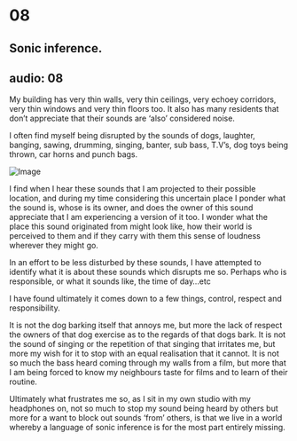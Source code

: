 # 08
## Sonic inference.
audio: 08
---

My building has very thin walls, very thin ceilings, very echoey corridors, very thin windows and very thin floors too. It also has many residents that don’t appreciate that their sounds are ‘also’ considered noise.

I often find myself being disrupted by the sounds of dogs, laughter, banging, sawing, drumming, singing, banter, sub bass, T.V’s, dog toys being thrown, car horns and punch bags.

![Image](/assets/img/Snd-08.jpg)

I find when I hear these sounds that I am projected to their possible location, and during my time considering this uncertain place I ponder what the sound is, whose is its owner, and does the owner of this sound appreciate that I am experiencing a version of it too. I wonder what the place this sound originated from might look like, how their world is perceived to them and if they carry with them this sense of loudness wherever they might go.

In an effort to be less disturbed by these sounds, I have attempted to identify what it is about these sounds which disrupts me so. Perhaps who is responsible, or what it sounds like, the time of day…etc 

I have found ultimately it comes down to a few things, control, respect and responsibility. 

It is not the dog barking itself that annoys me, but more the lack of respect the owners of that dog exercise as to the regards of that dogs bark. It is not the sound of singing or the repetition of that singing that irritates me, but more my wish for it to stop with an equal realisation that it cannot. It is not so much the bass heard coming through my walls from a film, but more that I am being forced to know my neighbours taste for films and to learn of their routine.

Ultimately what frustrates me so, as I sit in my own studio with my headphones on, not so much to stop my sound being heard by others but more for a want to block out sounds ‘from’ others, is that we live in a world whereby a language of sonic inference is for the most part entirely missing.